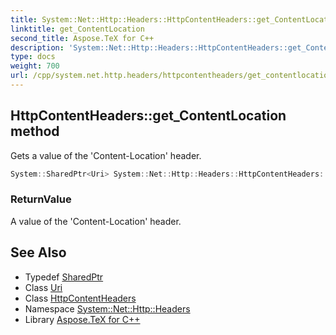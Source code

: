 ```yaml
---
title: System::Net::Http::Headers::HttpContentHeaders::get_ContentLocation method
linktitle: get_ContentLocation
second_title: Aspose.TeX for C++
description: 'System::Net::Http::Headers::HttpContentHeaders::get_ContentLocation method. Gets a value of the ''Content-Location'' header in C++.'
type: docs
weight: 700
url: /cpp/system.net.http.headers/httpcontentheaders/get_contentlocation/
---
```

## HttpContentHeaders::get_ContentLocation method


Gets a value of the 'Content-Location' header.

```cpp
System::SharedPtr<Uri> System::Net::Http::Headers::HttpContentHeaders::get_ContentLocation()
```


### ReturnValue

A value of the 'Content-Location' header.

## See Also

* Typedef [SharedPtr](../../../system/sharedptr/)
* Class [Uri](../../../system/uri/)
* Class [HttpContentHeaders](../)
* Namespace [System::Net::Http::Headers](../../)
* Library [Aspose.TeX for C++](../../../)
